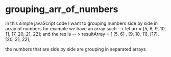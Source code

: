# grouping_arr_of_numbers
in this simple javaScript code I want to grouping numbers side by side in array of numbers
for example we have an array such --> let arr = [5, 6, 9, 10, 11, 17, 20, 21, 22];
and the res is -- > resultArray = [ [5, 6] , [9, 10, 11], [17], [20, 21, 22];

the numbers that are side by side are grouping in separated arrays
